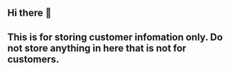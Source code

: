 ## Hi there 👋

## This is for storing customer infomation only. Do not store anything in here that is not for customers. 
